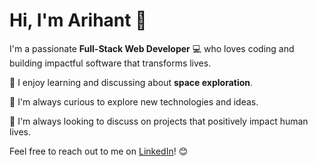 # Hi, I'm Arihant 👋

I'm a passionate **Full-Stack Web Developer** 💻 who loves coding and building impactful software that transforms lives.

🔭 I enjoy learning and discussing about **space exploration**.

🤔 I'm always curious to explore new technologies and ideas.

🚀 I'm always looking to discuss on projects that positively impact human lives.

Feel free to reach out to me on [LinkedIn](https://www.linkedin.com/in/arihantdaga)! 😊
